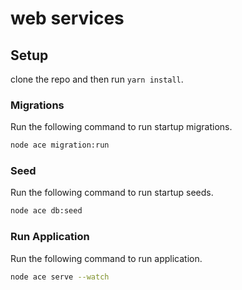 # web services

## Setup

clone the repo and then run `yarn install`.

### Migrations

Run the following command to run startup migrations.

```bash
node ace migration:run  
```

### Seed

Run the following command to run startup seeds.

```bash
node ace db:seed
```

### Run Application

Run the following command to run application.

```bash
node ace serve --watch
```

